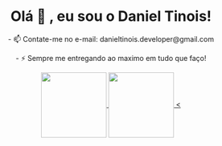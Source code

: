 <h1 align="center">Olá 🤗 , eu sou o Daniel Tinois!</h1>

<p align="center">
- 📫 Contate-me no e-mail: danieltinois.developer@gmail.com
  </p>
  <p align="center">
- ⚡ Sempre me entregando ao maximo em tudo que faço!
</p>

<div align="center">
  <a href="https://github.com/danieltinois">
  <img align="center" height="130em" src="https://github-readme-stats.vercel.app/api?username=4beUser&show_icons=true&theme=aura&include_all_commits=true&count_private=true"/>
  <img align="center" height="130em" src="https://github-readme-stats.vercel.app/api/top-langs/?username=4beUser&layout=compact&langs_count=7&theme=aura"/>
<</div>

